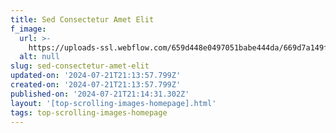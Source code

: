 ```yaml
---
title: Sed Consectetur Amet Elit
f_image:
  url: >-
    https://uploads-ssl.webflow.com/659d448e0497051babe444da/669d7a149f1172c2bbe6efd2_image18.jpeg
  alt: null
slug: sed-consectetur-amet-elit
updated-on: '2024-07-21T21:13:57.799Z'
created-on: '2024-07-21T21:13:57.799Z'
published-on: '2024-07-21T21:14:31.302Z'
layout: '[top-scrolling-images-homepage].html'
tags: top-scrolling-images-homepage
---
```




